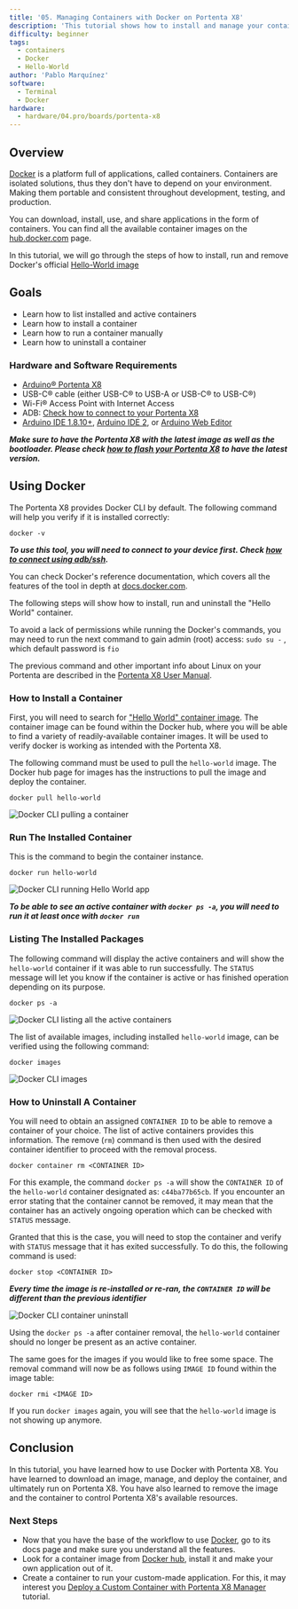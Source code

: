 ```yaml
---
title: '05. Managing Containers with Docker on Portenta X8'
description: 'This tutorial shows how to install and manage your containers using Docker.'
difficulty: beginner
tags:
  - containers
  - Docker
  - Hello-World
author: 'Pablo Marquínez'
software:
  - Terminal
  - Docker
hardware:
  - hardware/04.pro/boards/portenta-x8
---
```


## Overview

[Docker](http://docker.com) is a platform full of applications, called containers. Containers are isolated solutions, thus they don't have to depend on your environment. Making them portable and consistent throughout development, testing, and production.

You can download, install, use, and share applications in the form of containers. You can find all the available container images on the [hub.docker.com](https://hub.docker.com) page.

In this tutorial, we will go through the steps of how to install, run and remove Docker's official [Hello-World image](https://hub.docker.com/_/hello-world)

## Goals

- Learn how to list installed and active containers
- Learn how to install a container
- Learn how to run a container manually
- Learn how to uninstall a container

### Hardware and Software Requirements

- [Arduino® Portenta X8](https://store.arduino.cc/products/portenta-x8)
- USB-C® cable (either USB-C® to USB-A or USB-C® to USB-C®)
- Wi-Fi® Access Point with Internet Access
- ADB: [Check how to connect to your Portenta X8](https://docs.arduino.cc/tutorials/portenta-x8/user-manual#out-of-the-box-experience)
- [Arduino IDE 1.8.10+](https://www.arduino.cc/en/software), [Arduino IDE 2](https://www.arduino.cc/en/software), or [Arduino Web Editor](https://create.arduino.cc/editor)

***Make sure to have the Portenta X8 with the latest image as well as the bootloader. Please check [how to flash your Portenta X8](/tutorials/portenta-x8/image-flashing) to have the latest version.***

## Using Docker

The Portenta X8 provides Docker CLI by default. The following command will help you verify if it is installed correctly:

```
docker -v
```

***To use this tool, you will need to connect to your device first. Check [how to connect using adb/ssh](https://docs.arduino.cc/tutorials/portenta-x8/user-manual#out-of-the-box-experience).***

You can check Docker's reference documentation, which covers all the features of the tool in depth at [docs.docker.com](https://docs.docker.com/).

The following steps will show how to install, run and uninstall the "Hello World" container.

To avoid a lack of permissions while running the Docker's commands, you may need to run the next command to gain admin (root) access: ```sudo su -``` , which default password is ```fio```

The previous command and other important info about Linux on your Portenta are described in the [Portenta X8 User Manual](https://docs.arduino.cc/tutorials/portenta-x8/user-manual#working-with-linux).

### How to Install a Container

First, you will need to search for ["Hello World" container image](https://hub.docker.com/_/hello-world). The container image can be found within the Docker hub, where you will be able to find a variety of readily-available container images. It will be used to verify docker is working as intended with the Portenta X8.

The following command must be used to pull the `hello-world` image. The Docker hub page for images has the instructions to pull the image and deploy the container.

```
docker pull hello-world
```

![Docker CLI pulling a container](assets/docker-pull.png)

### Run The Installed Container

This is the command to begin the container instance.

```
docker run hello-world
```

![Docker CLI running Hello World app](assets/docker-run.png)

***To be able to see an active container with `docker ps -a`, you will need to run it at least once with `docker run`***

### Listing The Installed Packages

The following command will display the active containers and will show the `hello-world` container if it was able to run successfully. The `STATUS` message will let you know if the container is active or has finished operation depending on its purpose.

``` 
docker ps -a
```

![Docker CLI listing all the active containers](assets/docker-ps.png)

The list of available images, including installed `hello-world` image, can be verified using the following command:

```
docker images
```

![Docker CLI images](assets/docker-images.png)

### How to Uninstall A Container

You will need to obtain an assigned `CONTAINER ID` to be able to remove a container of your choice. The list of active containers provides this information. The remove (`rm`) command is then used with the desired container identifier to proceed with the removal process.

```
docker container rm <CONTAINER ID>
```

For this example, the command `docker ps -a` will show the `CONTAINER ID` of the `hello-world` container designated as: `c44ba77b65cb`. If you encounter an error stating that the container cannot be removed, it may mean that the container has an actively ongoing operation which can be checked with `STATUS` message.

Granted that this is the case, you will need to stop the container and verify with `STATUS` message that it has exited successfully. To do this, the following command is used:

```
docker stop <CONTAINER ID>
```

***Every time the image is re-installed or re-ran, the `CONTAINER ID` will be different than the previous identifier***

![Docker CLI container uninstall](assets/docker-container-rm.png)

Using the `docker ps -a` after container removal, the `hello-world` container should no longer be present as an active container.

The same goes for the images if you would like to free some space. The removal command will now be as follows using `IMAGE ID` found within the image table:

```
docker rmi <IMAGE ID>
```

If you run `docker images` again, you will see that the `hello-world` image is not showing up anymore.

## Conclusion

In this tutorial, you have learned how to use Docker with Portenta X8. You have learned to download an image, manage, and deploy the container, and ultimately run on Portenta X8. You have also learned to remove the image and the container to control Portenta X8's available resources.

### Next Steps

- Now that you have the base of the workflow to use [Docker](https://docker.com), go to its docs page and make sure you understand all the features.
- Look for a container image from [Docker hub](http://hub.docker.com), install it and make your own application out of it.
- Create a container to run your custom-made application. For this, it may interest you [Deploy a Custom Container with Portenta X8 Manager](https://docs.arduino.cc/tutorials/portenta-x8/custom-container) tutorial.